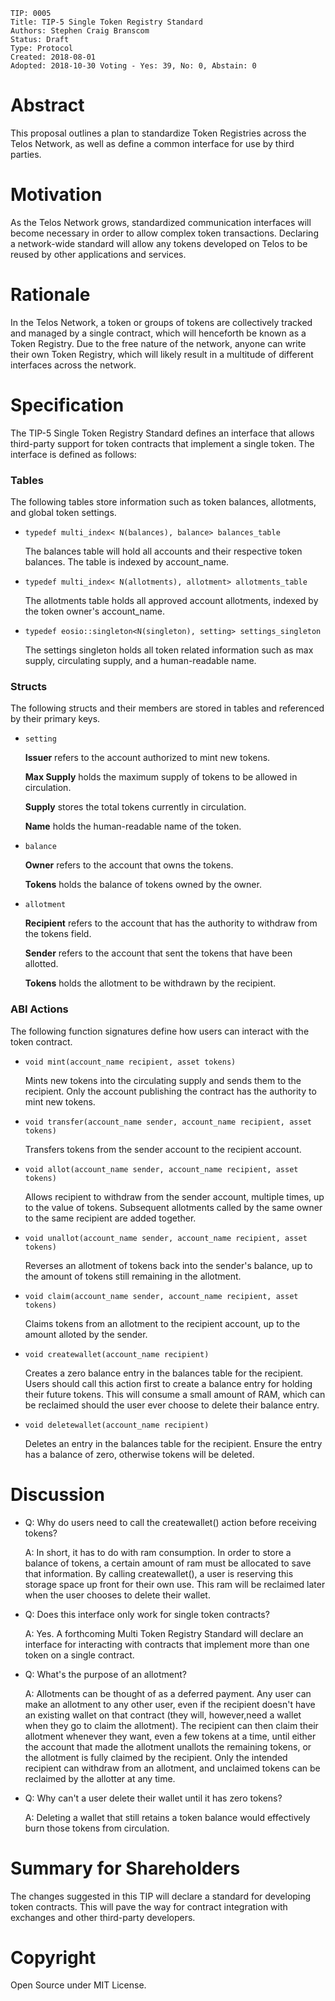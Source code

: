     TIP: 0005
    Title: TIP-5 Single Token Registry Standard
    Authors: Stephen Craig Branscom
    Status: Draft
    Type: Protocol
    Created: 2018-08-01
    Adopted: 2018-10-30 Voting - Yes: 39, No: 0, Abstain: 0

# Abstract

This proposal outlines a plan to standardize Token Registries across the Telos Network, as well as define a common interface for use by third parties.

# Motivation

As the Telos Network grows, standardized communication interfaces will become necessary in order to allow complex token transactions. Declaring a network-wide standard will allow any tokens developed on Telos to be reused by other applications and services.

# Rationale

In the Telos Network, a token or groups of tokens are collectively tracked and managed by a single contract, which will henceforth be known as a Token Registry. Due to the free nature of the network, anyone can write their own Token Registry, which will likely result in a multitude of different interfaces across the network.

# Specification

The TIP-5 Single Token Registry Standard defines an interface that allows third-party support for token contracts that implement a single token. The interface is defined as follows:

### Tables

The following tables store information such as token balances, allotments, and global token settings.

* `typedef multi_index< N(balances), balance> balances_table`

    The balances table will hold all accounts and their respective token balances. The table is indexed by account_name.

* `typedef multi_index< N(allotments), allotment> allotments_table`

    The allotments table holds all approved account allotments, indexed by the token owner's account_name.

* `typedef eosio::singleton<N(singleton), setting> settings_singleton`

    The settings singleton holds all token related information such as max supply, circulating supply, and a human-readable name.

### Structs

The following structs and their members are stored in tables and referenced by their primary keys.

* `setting`

    **Issuer** refers to the account authorized to mint new tokens.

    **Max Supply** holds the maximum supply of tokens to be allowed in circulation.

    **Supply** stores the total tokens currently in circulation.

    **Name** holds the human-readable name of the token.

* `balance`

    **Owner** refers to the account that owns the tokens.

    **Tokens** holds the balance of tokens owned by the owner.

* `allotment`

    **Recipient** refers to the account that has the authority to withdraw from the tokens field.

    **Sender** refers to the account that sent the tokens that have been allotted.
    
    **Tokens** holds the allotment to be withdrawn by the recipient.

### ABI Actions

The following function signatures define how users can interact with the token contract.

* `void mint(account_name recipient, asset tokens)`

    Mints new tokens into the circulating supply and sends them to the recipient. Only the account publishing the contract has the authority to mint new tokens.

* `void transfer(account_name sender, account_name recipient, asset tokens)`

    Transfers tokens from the sender account to the recipient account.

* `void allot(account_name sender, account_name recipient, asset tokens)`

    Allows recipient to withdraw from the sender account, multiple times, up to the value of tokens. Subsequent allotments called by the same owner to the same recipient are added together.

* `void unallot(account_name sender, account_name recipient, asset tokens)`

    Reverses an allotment of tokens back into the sender's balance, up to the amount of tokens still remaining in the allotment.

* `void claim(account_name sender, account_name recipient, asset tokens)`

    Claims tokens from an allotment to the recipient account, up to the amount alloted by the sender.

* `void createwallet(account_name recipient)`

    Creates a zero balance entry in the balances table for the recipient. Users should call this action first to create a balance entry for holding their future tokens. This will consume a small amount of RAM, which can be reclaimed should the user ever choose to delete their balance entry.

* `void deletewallet(account_name recipient)`

    Deletes an entry in the balances table for the recipient. Ensure the entry has a balance of zero, otherwise tokens will be deleted.

# Discussion

* Q: Why do users need to call the createwallet() action before receiving tokens?

    A: In short, it has to do with ram consumption. In order to store a balance of tokens, a certain amount of ram must be allocated to save that information. By calling createwallet(), a user is reserving this storage space up front for their own use. This ram will be reclaimed later when the user chooses to delete their wallet.

* Q: Does this interface only work for single token contracts?

    A: Yes. A forthcoming Multi Token Registry Standard will declare an interface for interacting with contracts that implement more than one token on a single contract.

* Q: What's the purpose of an allotment?

    A: Allotments can be thought of as a deferred payment. Any user can make an allotment to any other user, even if the recipient doesn't have an existing wallet on that contract (they will, however,need a wallet when they go to claim the allotment). The recipient can then claim their allotment whenever they want, even a few tokens at a time, until either the account that made the allotment unallots the remaining tokens, or the allotment is fully claimed by the recipient. Only the intended recipient can withdraw from an allotment, and unclaimed tokens can be reclaimed by the allotter at any time.

* Q: Why can't a user delete their wallet until it has zero tokens?

    A: Deleting a wallet that still retains a token balance would effectively burn those tokens from circulation.

# Summary for Shareholders

The changes suggested in this TIP will declare a standard for developing token contracts. This will pave the way for contract integration with exchanges and other third-party developers.

# Copyright

Open Source under MIT License.
